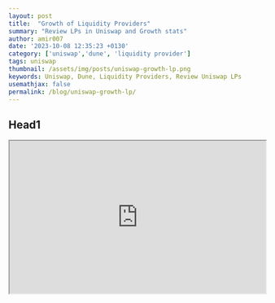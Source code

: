 ```yaml
---
layout: post
title:  "Growth of Liquidity Providers"
summary: "Review LPs in Uniswap and Growth stats"
author: amir007
date: '2023-10-08 12:35:23 +0130'
category: ['uniswap','dune', 'liquidity provider']
tags: uniswap
thumbnail: /assets/img/posts/uniswap-growth-lp.png
keywords: Uniswap, Dune, Liquidity Providers, Review Uniswap LPs
usemathjax: false
permalink: /blog/uniswap-growth-lp/
---
```


## Head1

<iframe src="https://dune.com/embeds/3119526/5205138" width="100%" height="300"></iframe>


